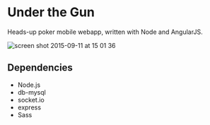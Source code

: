 # Under the Gun

Heads-up poker mobile webapp, written with Node and AngularJS.

![screen shot 2015-09-11 at 15 01 36](https://cloud.githubusercontent.com/assets/674727/9827333/0f6eb556-5896-11e5-9ffb-2769799c9c59.png)

## Dependencies

- Node.js
- db-mysql
- socket.io
- express
- Sass
